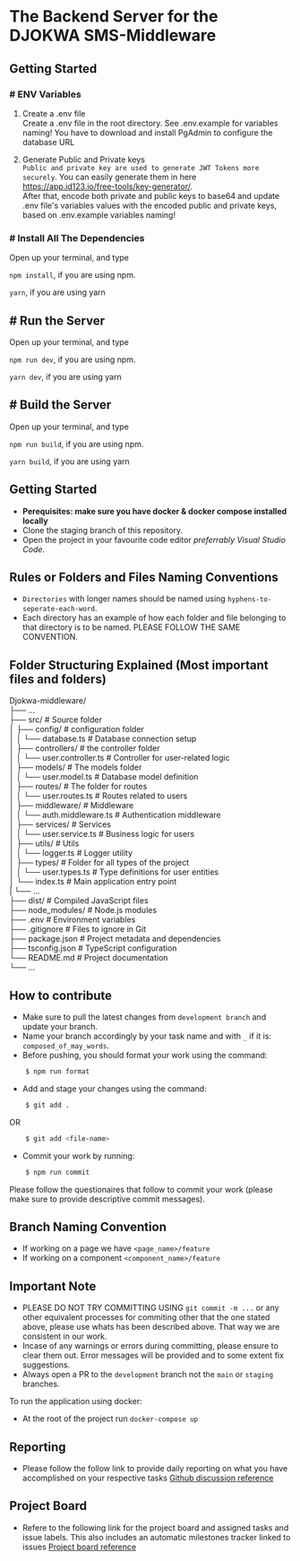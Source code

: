 # The Backend Server for the DJOKWA SMS-Middleware

## Getting Started

### # ENV Variables

1. Create a .env file <br>
   Create a .env file in the root directory. See .env.example for variables naming! You have to download and install PgAdmin to configure the database URL

2. Generate Public and Private keys <br />
   `Public and private key are used to generate JWT Tokens more securely`.
   You can easily generate them in here <br />
   https://app.id123.io/free-tools/key-generator/. <br />
   After that, encode both private and public keys to base64 and update .env file's variables values with the encoded public and private keys, based on .env.example variables naming!

### # Install All The Dependencies

Open up your terminal, and type <br >

`npm install`, if you are using npm.
<br />

`yarn`, if you are using yarn
<br />

## # Run the Server

Open up your terminal, and type <br >

`npm run dev`, if you are using npm.
<br />

`yarn dev`, if you are using yarn

## # Build the Server

Open up your terminal, and type <br >

`npm run build`, if you are using npm.
<br />

`yarn build`, if you are using yarn
<br>

## Getting Started

- **Perequisites: make sure you have docker & docker compose installed
  locally**
- Clone the staging branch of this repository.
- Open the project in your favourite code editor _preferrably Visual Studio
  Code_.

## Rules or Folders and Files Naming Conventions

- `Directories` with longer names should be named using
  `hyphens-to-seperate-each-word`.
- Each directory has an example of how each folder and file belonging to that directory is to be named. PLEASE FOLLOW THE SAME CONVENTION.

## Folder Structuring Explained (Most important files and folders)

Djokwa-middleware/ <br/>
├── ... <br/>
├── src/ # Source folder <br/>
│ ├── config/ # configuration folder <br/>
│ │ └── database.ts # Database connection setup <br/>
│ ├── controllers/ # the controller folder <br/>
│ │ └── user.controller.ts # Controller for user-related logic <br/>
│ ├── models/ # The models folder <br/>
│ │ └── user.model.ts # Database model definition <br/>
│ ├── routes/ # The folder for routes <br/>
│ │ └── user.routes.ts # Routes related to users <br/>
│ ├── middleware/ # Middleware <br/>
│ │ └── auth.middleware.ts # Authentication middleware <br/>
│ ├── services/ # Services <br/>
│ │ └── user.service.ts # Business logic for users <br/>
│ ├── utils/ # Utils <br/>
│ │ └── logger.ts # Logger utility <br/>
│ ├── types/ # Folder for all types of the project <br/>
│ │ └── user.types.ts # Type definitions for user entities <br/>
│ └── index.ts # Main application entry point <br/>
| └── ... <br/>
├── dist/ # Compiled JavaScript files <br/>
├── node_modules/ # Node.js modules <br/>
├── .env # Environment variables <br/>
├── .gitignore # Files to ignore in Git <br/>
├── package.json # Project metadata and dependencies <br/>
├── tsconfig.json # TypeScript configuration <br/>
└── README.md # Project documentation <br/>
└── ... <br/>

## How to contribute

- Make sure to pull the latest changes from `development branch` and update your branch.
- Name your branch accordingly by your task name and with `_` if it is: `composed_of_may_words`.
- Before pushing, you should format your work using the command:

```bash
    $ npm run format
```

- Add and stage your changes using the command:

```bash
    $ git add .
```

OR

```bash
    $ git add <file-name>
```

- Commit your work by running:

```bash
    $ npm run commit
```

Please follow the questionaires that follow to commit your work (please make sure to provide descriptive commit messages).

## Branch Naming Convention

- If working on a page we have `<page_name>/feature`
- If working on a component `<component_name>/feature`

## Important Note

- PLEASE DO NOT TRY COMMITTING USING `git commit -m ...` or any other equivalent processes for commiting other that the one stated above, please use whats has been described above. That way we are consistent in our work.
- Incase of any warnings or errors during committing, please ensure to clear them out. Error messages will be provided and to some extent fix suggestions.
- Always open a PR to the `development` branch not the `main` or `staging` branches.

To run the application using docker:

- At the root of the project run `docker-compose up`

## Reporting

- Please follow the follow link to provide daily reporting on what you have accomplished on your respective tasks [Github discussion reference](https://github.com/orgs/OpenTek-Startup/discussions/1)

## Project Board

- Refere to the following link for the project board and assigned tasks and issue labels. This also includes an automatic milestones tracker linked to issues [Project board reference](https://github.com/orgs/OpenTek-Startup/projects/2/views/2)
